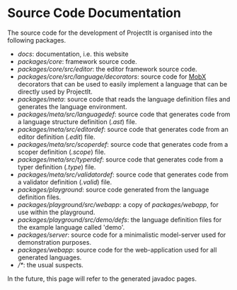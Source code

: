 
# Source Code Documentation

The source code for the development of ProjectIt is organised into the following packages.

* *docs*: documentation, i.e. this website
* *packages/core*: framework source code.
* *packages/core/src/editor*: the editor framework source code.
* *packages/core/src/language/decorators*: source code for <a href="https://mobx.js.org/" target="_blank">MobX</a> decorators that can be used to easily implement a language that can be
directly used by ProjectIt.
* *packages/meta*: source code that reads the language definition files and generates the language environment.
* *packages/meta/src/languagedef*: source code that generates code from a language structure definition (*.ast*) file.
* *packages/meta/src/editordef*: source code that generates code from an editor definition (*.edit*) file.
* *packages/meta/src/scoperdef*: source code that generates code from a scoper definition (*.scope*) file.
* *packages/meta/src/typerdef*: source code that generates code from a typer definition (*.type*) file.
* *packages/meta/src/validatordef*: source code that generates code from a validator definition (*.valid*) file.
* *packages/playground*: source code generated from the language definition files.
* *packages/playground/src/webapp*: a copy of *packages/webapp*, for use within the playground.
* *packages/playground/src/demo/defs*: the language definition files for the example language called 'demo'.
* *packages/server*: source code for a minimalistic model-server used for demonstration purposes.
* *packages/webapp*: source code for the web-application used for all generated languages.
* _/*_: the usual suspects.

In the future, this page will refer to the generated javadoc pages.
